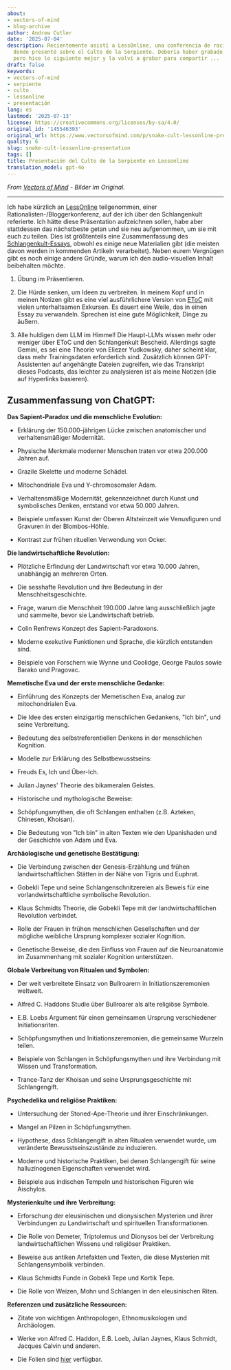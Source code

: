 ```yaml
---
about:
- vectors-of-mind
- blog-archive
author: Andrew Cutler
date: '2025-07-04'
description: Recientemente asistí a LessOnline, una conferencia de racionalistas/blogueros
  donde presenté sobre el Culto de la Serpiente. Debería haber grabado esa presentación,
  pero hice lo siguiente mejor y la volví a grabar para compartir ...
draft: false
keywords:
- vectors-of-mind
- serpiente
- culto
- lessonline
- presentación
lang: es
lastmod: '2025-07-13'
license: https://creativecommons.org/licenses/by-sa/4.0/
original_id: '145546393'
original_url: https://www.vectorsofmind.com/p/snake-cult-lessonline-presentation
quality: 6
slug: snake-cult-lessonline-presentation
tags: []
title: Presentación del Culto de la Serpiente en Lessonline
translation_model: gpt-4o
---
```


*From [Vectors of Mind](https://www.vectorsofmind.com/p/snake-cult-lessonline-presentation) - Bilder im Original.*

---

Ich habe kürzlich an [LessOnline](https://less.online/) teilgenommen, einer Rationalisten-/Bloggerkonferenz, auf der ich über den Schlangenkult referierte. Ich hätte diese Präsentation aufzeichnen sollen, habe aber stattdessen das nächstbeste getan und sie neu aufgenommen, um sie mit euch zu teilen. Dies ist größtenteils eine Zusammenfassung des [Schlangenkult-Essays](https://www.vectorsofmind.com/p/the-snake-cult-of-consciousness), obwohl es einige neue Materialien gibt (die meisten davon werden in kommenden Artikeln verarbeitet). Neben eurem Vergnügen gibt es noch einige andere Gründe, warum ich den audio-visuellen Inhalt beibehalten möchte.

 1. Übung im Präsentieren.

 2. Die Hürde senken, um Ideen zu verbreiten. In meinem Kopf und in meinen Notizen gibt es eine viel ausführlichere Version von [EToC](https://www.vectorsofmind.com/p/eve-theory-of-consciousness-v3) mit vielen unterhaltsamen Exkursen. Es dauert eine Weile, das in einen Essay zu verwandeln. Sprechen ist eine gute Möglichkeit, Dinge zu äußern.

 3. Alle huldigen dem LLM im Himmel! Die Haupt-LLMs wissen mehr oder weniger über EToC und den Schlangenkult Bescheid. Allerdings sagte Gemini, es sei eine Theorie von Eliezer Yudkowsky, daher scheint klar, dass mehr Trainingsdaten erforderlich sind. Zusätzlich können GPT-Assistenten auf angehängte Dateien zugreifen, wie das Transkript dieses Podcasts, das leichter zu analysieren ist als meine Notizen (die auf Hyperlinks basieren).




## Zusammenfassung von ChatGPT:


**Das Sapient-Paradox und die menschliche Evolution:**

 * Erklärung der 150.000-jährigen Lücke zwischen anatomischer und verhaltensmäßiger Modernität.

 * Physische Merkmale moderner Menschen traten vor etwa 200.000 Jahren auf.

 * Grazile Skelette und moderne Schädel.

 * Mitochondriale Eva und Y-chromosomaler Adam.

 * Verhaltensmäßige Modernität, gekennzeichnet durch Kunst und symbolisches Denken, entstand vor etwa 50.000 Jahren.

 * Beispiele umfassen Kunst der Oberen Altsteinzeit wie Venusfiguren und Gravuren in der Blombos-Höhle.

 * Kontrast zur frühen rituellen Verwendung von Ocker.




**Die landwirtschaftliche Revolution:**

 * Plötzliche Erfindung der Landwirtschaft vor etwa 10.000 Jahren, unabhängig an mehreren Orten.

 * Die sesshafte Revolution und ihre Bedeutung in der Menschheitsgeschichte.

 * Frage, warum die Menschheit 190.000 Jahre lang ausschließlich jagte und sammelte, bevor sie Landwirtschaft betrieb.

 * Colin Renfrews Konzept des Sapient-Paradoxons.

 * Moderne exekutive Funktionen und Sprache, die kürzlich entstanden sind.

 * Beispiele von Forschern wie Wynne und Coolidge, George Paulos sowie Barako und Pragovac.




**Memetische Eva und der erste menschliche Gedanke:**

 * Einführung des Konzepts der Memetischen Eva, analog zur mitochondrialen Eva.

 * Die Idee des ersten einzigartig menschlichen Gedankens, "Ich bin", und seine Verbreitung.

 * Bedeutung des selbstreferentiellen Denkens in der menschlichen Kognition.

 * Modelle zur Erklärung des Selbstbewusstseins:

 * Freuds Es, Ich und Über-Ich.

 * Julian Jaynes' Theorie des bikameralen Geistes.

 * Historische und mythologische Beweise:

 * Schöpfungsmythen, die oft Schlangen enthalten (z.B. Azteken, Chinesen, Khoisan).

 * Die Bedeutung von "Ich bin" in alten Texten wie den Upanishaden und der Geschichte von Adam und Eva.




**Archäologische und genetische Bestätigung:**

 * Die Verbindung zwischen der Genesis-Erzählung und frühen landwirtschaftlichen Stätten in der Nähe von Tigris und Euphrat.

 * Gobekli Tepe und seine Schlangenschnitzereien als Beweis für eine vorlandwirtschaftliche symbolische Revolution.

 * Klaus Schmidts Theorie, die Gobekli Tepe mit der landwirtschaftlichen Revolution verbindet.

 * Rolle der Frauen in frühen menschlichen Gesellschaften und der mögliche weibliche Ursprung komplexer sozialer Kognition.

 * Genetische Beweise, die den Einfluss von Frauen auf die Neuroanatomie im Zusammenhang mit sozialer Kognition unterstützen.




**Globale Verbreitung von Ritualen und Symbolen:**

 * Der weit verbreitete Einsatz von Bullroarern in Initiationszeremonien weltweit.

 * Alfred C. Haddons Studie über Bullroarer als alte religiöse Symbole.

 * E.B. Loebs Argument für einen gemeinsamen Ursprung verschiedener Initiationsriten.

 * Schöpfungsmythen und Initiationszeremonien, die gemeinsame Wurzeln teilen.

 * Beispiele von Schlangen in Schöpfungsmythen und ihre Verbindung mit Wissen und Transformation.

 * Trance-Tanz der Khoisan und seine Ursprungsgeschichte mit Schlangengift.




**Psychedelika und religiöse Praktiken:**

 * Untersuchung der Stoned-Ape-Theorie und ihrer Einschränkungen.

 * Mangel an Pilzen in Schöpfungsmythen.

 * Hypothese, dass Schlangengift in alten Ritualen verwendet wurde, um veränderte Bewusstseinszustände zu induzieren.

 * Moderne und historische Praktiken, bei denen Schlangengift für seine halluzinogenen Eigenschaften verwendet wird.

 * Beispiele aus indischen Tempeln und historischen Figuren wie Aischylos.




**Mysterienkulte und ihre Verbreitung:**

 * Erforschung der eleusinischen und dionysischen Mysterien und ihrer Verbindungen zu Landwirtschaft und spirituellen Transformationen.

 * Die Rolle von Demeter, Triptolemus und Dionysos bei der Verbreitung landwirtschaftlichen Wissens und religiöser Praktiken.

 * Beweise aus antiken Artefakten und Texten, die diese Mysterien mit Schlangensymbolik verbinden.

 * Klaus Schmidts Funde in Gobekli Tepe und Kortik Tepe.

 * Die Rolle von Weizen, Mohn und Schlangen in den eleusinischen Riten.




**Referenzen und zusätzliche Ressourcen:**

 * Zitate von wichtigen Anthropologen, Ethnomusikologen und Archäologen.

 * Werke von Alfred C. Haddon, E.B. Loeb, Julian Jaynes, Klaus Schmidt, Jacques Calvin und anderen.

 * Die Folien sind [hier](https://docs.google.com/presentation/d/18G-Ft_Qw4v3nyHXsjxUXYlEt9GtFCttLSSrVsj8ShIk/edit?usp=sharing) verfügbar.